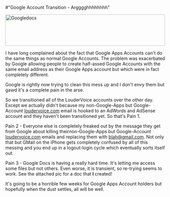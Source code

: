 #"Google Account Transition - Argggghhhhhhhh"


 <div class='p_embed p_image_embed'>
<a href="http://getfile0.posterous.com/getfile/files.posterous.com/conoroneill/fTts9XwlVYw5tw7nnPL23yGK2XZ4V6EdKzDVQlXSTQTN86gKUuK7zMANaO7U/googledocs.png.scaled.1000.jpg"><img alt="Googledocs" height="98" src="http://getfile9.posterous.com/getfile/files.posterous.com/conoroneill/YA8YNzHUNBb2R9yaSKxH8k9DC6QBQk2G6HuZNTdGkm3U8UrLmzReOGR4pkNu/googledocs.png.scaled.500.jpg" width="500" /></a>
</div>
<p>I have long complained about the fact that Google Apps Accounts can&#39;t do the same things as normal Google Accounts. The problem was exacerbated by Google allowing people to create half-assed Google Accounts with the same email address as their Google Apps account but which were in fact completely different. </p><p /><div>Google is rightly now trying to clean this mess up and I don&#39;t envy them but gawd it&#39;s a complete pain in the arse.</div><p /><div>So we transitioned all of the LouderVoice accounts over the other day. Except we actually didn&#39;t because my non-Google-Apps but Google-Account <a href="http://loudervoice.com">loudervoice.com</a> email is hooked to an AdWords and AdSense account and they haven&#39;t been transitioned yet. So that&#39;s Pain 1.</div> <p /><div>Pain 2 - Everyone else is completely freaked out by the message they get from Google about killing theirnon-Google-Apps but Google-Account <a href="http://loudervoice.com">loudervoice.com</a> emails and replacing them with <a href="mailto:blah@gmail.com">blah@gmail.com</a>. Not only that but GMail on the iPhone gets completely confused by all of this messing and you end up in a logout-login cycle which eventually sorts itself out.</div> <p /><div>Pain 3 - Google Docs is having a really hard time. It&#39;s letting me access some files but not others. Even worse, it is transient, so re-trying seems to work. See the attached pic for a doc that <b>I </b>created!</div> <p /><div>It&#39;s going to be a horrible few weeks for Google Apps Account holders but hopefully when the dust settles, all will be well.</div>
 